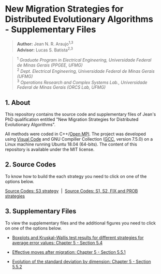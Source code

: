
# New Migration Strategies for Distributed Evolutionary Algorithms -  Supplementary Files

> **Author:** Jean N. R. Araujo<sup>1,3</sup>  
> **Advisor:** Lucas S. Batista<sup>2,3</sup>

> <sup>1</sup> *Graduate Program in Electrical Engineering, Universidade Federal de Minas Gerais (PPGEE, UFMG)*  
> <sup>2</sup> *Dept. Electrical Engineering, Universidade Federal de Minas Gerais (UFMG)*  
> <sup>3</sup> *Operations Research and Complex Systems Lab., Universidade Federal de Minas Gerais (ORCS Lab, UFMG)*

## 1. About

This repository contains the source code and supplementary files of Jean's PhD qualification entitled "New Migration Strategies for Distributed Evolutionary Algorithms".

All methods were coded in C++/[Open MPI](https://www.open-mpi.org/). The project was developed using [Visual Code](https://code.visualstudio.com/) and GNU Compiller Collection ([GCC](https://gcc.gnu.org/), version 7.5.0) on a Linux machine running Ubuntu 18.04 (64-bits). The content of this repository is available under the MIT license.

## 2. Source Codes

To know how to build the each strategy you need to click on one of the options below.

[Source Codes: S3 strategy](https://github.com/jeanto/migration-strategies/tree/master/S3)&nbsp;&nbsp;|&nbsp;&nbsp;[Source Codes: S1, S2, FIX and PROB strategies](https://github.com/jeanto/migration-strategies/tree/master/S1_S2_FIX_PROB)


## 3. Supplementary Files

To view the supplementary files and the additional figures you need to click on one of the options below.

- [Boxplots and Kruskal–Wallis test results for different strategies for average error values: Chapter 5 - Section 5.4](https://raw.githack.com/jeanto/migration-strategies/master/error.html)

- [Effective moves after migration: Chapter 5 - Section 5.5.1](https://raw.githack.com/jeanto/migration-strategies/master/eff_moves.html)

- [Evolution of the standard deviation by dimension: Chapter 5 - Section 5.5.2](https://raw.githack.com/jeanto/migration-strategies/master/std.html)


